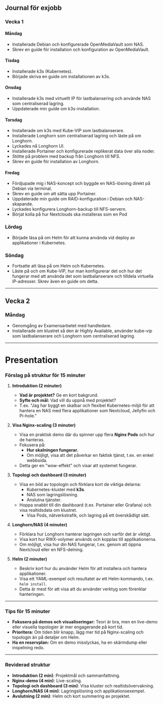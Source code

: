 ## Journal för exjobb

### Vecka 1
#### Måndag
- Installerade Debian och konfigurerade OpenMediaVault som NAS.
- Skrev en guide för installation och konfiguration av OpenMediaVault.

#### Tisdag
- Installerade k3s (Kubernetes).
- Började skriva en guide om installationen av k3s.

#### Onsdag
- Installerade k3s med virtuellt IP för lastbalansering och använde NAS som centraliserad lagring.
- Uppdaterade min guide om k3s-installation.

#### Torsdag
- Installerade om k3s med Kube-VIP som lastbalanserare.
- Installerade Longhorn som centraliserad lagring och läste på om Longhorn.
- Lyckades nå Longhorn UI.
- Installerade Portainer och konfigurerade replikerat data över alla noder.
- Stötte på problem med backup från Longhorn till NFS.
- Skrev en guide för installation av Longhorn.

#### Fredag
- Fördjupade mig i NAS-koncept och byggde en NAS-lösning direkt på Debian via terminal.
- Skrev en guide om att sätta upp Portainer.
- Uppdaterade min guide om RAID-konfiguration i Debian och NAS-skapande.
- Lyckades konfigurera Longhorn-backup till NFS-servern.
- Börjat kolla på hur Nextclouds ska installeras som en Pod

### Lördag
- Började läsa på om Helm för att kunna använda vid deploy av applikationer i Kubernetes.

### Söndag
- Fortsatte att läsa på om Helm och Kubernetes.
- Läste på och om Kube-VIP, hur man konfigurerar det och hur det fungerar med att använda det som lastbalanserare och tilldela virtuella IP-adresser. Skrev även en guide om detta.

---

## Vecka 2
### Måndag
- Genomgång av Examensarbetet med handledare.
- Installerade om klustret så den är Highly Available, använder kube-vip som lastbalanserare och Longhorn som centraliserad lagring.




















---
# Presentation
### **Förslag på struktur för 15 minuter**

1. **Introduktion (2 minuter)**  
   - **Vad är projektet?** Ge en kort bakgrund.  
   - **Syfte och mål:** Vad vill du uppnå med projektet?  
   - T.ex. "Jag har byggt en skalbar och flexibel Kubernetes-miljö för att hantera en NAS med flera applikationer som Nextcloud, Jellyfin och Pi-hole."

2. **Visa Nginx-scaling (3 minuter)**  
   - Visa en praktisk demo där du spinner upp flera **Nginx Pods** och hur de hanteras.  
   - Fokusera på:  
     - **Hur skalningen fungerar.**  
     - Om möjligt, visa att det påverkar en faktisk tjänst, t.ex. en enkel webbsida.  
   - Detta ger en "wow-effekt" och visar att systemet fungerar.

3. **Topologi och dashboard (3 minuter)**  
   - Visa en bild av topologin och förklara kort de viktiga delarna:  
     - Kubernetes-kluster med **k3s**.  
     - NAS som lagringslösning.  
     - Anslutna tjänster.  
   - Hoppa snabbt till din dashboard (t.ex. Portainer eller Grafana) och visa realtidsdata om klustret.  
     - Visa Pods, nätverkstrafik, och lagring på ett överskådligt sätt.

4. **Longhorn/NAS (4 minuter)**  
   - Förklara hur Longhorn hanterar lagringen och varför det är viktigt.  
   - Visa kort hur RWX-volymer används och kopplas till applikationerna.  
   - Om möjligt, visa hur din NAS fungerar, t.ex. genom att öppna Nextcloud eller en NFS-delning.

5. **Helm (2 minuter)**  
   - Beskriv kort hur du använder Helm för att installera och hantera applikationer.  
   - Visa ett YAML-exempel och resultatet av ett Helm-kommando, t.ex. `helm install`.  
   - Detta är mest för att visa att du använder verktyg som förenklar hanteringen.

---

### **Tips för 15 minuter**
- **Fokusera på demos och visualiseringar:** Teori är bra, men en live-demo eller visuella topologier är mer engagerande på kort tid.  
- **Prioritera:** Om tiden blir knapp, lägg mer tid på Nginx-scaling och topologin än på detaljer om Helm.  
- **Ha en reservplan:** Om en demo misslyckas, ha en skärmdump eller inspelning redo.  

---

### **Reviderad struktur**
- **Introduktion (2 min)**: Projektmål och sammanfattning.  
- **Nginx-demo (4 min)**: Live-scaling.  
- **Topologi och dashboard (3 min)**: Visa kluster och realtidsövervakning.  
- **Longhorn/NAS (4 min)**: Lagringslösning och applikationsexempel.  
- **Avslutning (2 min)**: Helm och kort summering av projektet.

